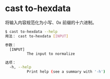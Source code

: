 # cast to-hexdata

将输入内容规范化为小写、0x 前缀的十六进制。

```bash
$ cast to-hexdata --help
用法： cast to-hexdata [INPUT]

参数：
  [INPUT]
          The input to normalize

选项：
  -h, --help
          Print help (see a summary with '-h')
```